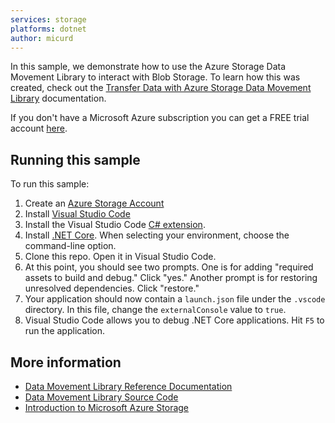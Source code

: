 ```yaml
---
services: storage
platforms: dotnet
author: micurd
---
```


In this sample, we demonstrate how to use the Azure Storage Data Movement Library to interact with Blob Storage. To learn how this was created, check out the [Transfer Data with Azure Storage Data Movement Library](https://docs.microsoft.com/azure/storage/storage-use-data-movement-library) documentation.

If you don't have a Microsoft Azure subscription you can get a FREE trial account [here](http://go.microsoft.com/fwlink/?LinkId=330212).

## Running this sample

To run this sample:

1. Create an [Azure Storage Account](https://docs.microsoft.com/en-us/azure/storage/storage-create-storage-account)
2. Install [Visual Studio Code](https://code.visualstudio.com/)
3. Install the Visual Studio Code [C# extension](https://marketplace.visualstudio.com/items?itemName=ms-vscode.csharp).
4. Install [.NET Core](https://www.microsoft.com/net/core). When selecting your environment, choose the command-line option. 
5. Clone this repo. Open it in Visual Studio Code. 
6. At this point, you should see two prompts. One is for adding "required assets to build and debug." Click "yes." Another prompt is for restoring unresolved dependencies. Click "restore."
7. Your application should now contain a `launch.json` file under the `.vscode` directory. In this file, change the `externalConsole` value to `true`.
8. Visual Studio Code allows you to debug .NET Core applications. Hit `F5` to run the application.

## More information
- [Data Movement Library Reference Documentation](https://msdn.microsoft.com/library/azure/microsoft.windowsazure.storage.datamovement.aspx)
- [Data Movement Library Source Code](https://github.com/Azure/azure-storage-net-data-movement)
- [Introduction to Microsoft Azure Storage](https://docs.microsoft.com/azure/storage/storage-introduction)
